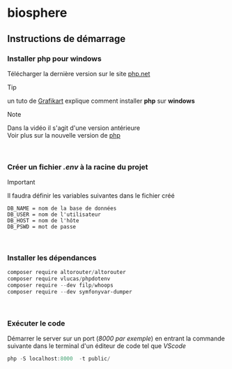 # biosphere

## Instructions de démarrage
### Installer php pour windows
Télécharger la dernière version sur le site [php.net](https://windows.php.net/download)

>[!TIP]
>un tuto de [Grafikart](https://www.youtube.com/watch?v=OVTnj3hcHuc) explique comment installer **php** sur **windows**

>[!NOTE]
>Dans la vidéo il s'agit d'une version antérieure\
>Voir plus sur  la nouvelle version de [php](https://www.php.net/releases/8.4/en.php)

<br />

### Créer un fichier ***.env*** à la racine du projet
>[!IMPORTANT]
>Il faudra définir les variables suivantes dans le fichier créé

```
DB_NAME = nom de la base de données
DB_USER = nom de l'utilisateur
DB_HOST = nom de l'hôte
DB_PSWD = mot de passe
```
<br />

### Installer les dépendances
```powershell
composer require altorouter/altorouter
composer require vlucas/phpdotenv
composer require --dev filp/whoops
composer require --dev symfonyvar-dumper
```
<br />

### Exécuter le code
Démarrer le server sur un port (*8000 par exemple*) en entrant la commande suivante dans le terminal d'un éditeur de code tel que *VScode*

```powershell
php -S localhost:8000  -t public/
```

